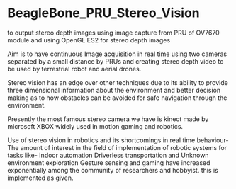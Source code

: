# BeagleBone_PRU_Stereo_Vision
to output stereo depth images using image capture from PRU of OV7670 module and using OpenGL ES2 for stereo depth images

Aim is to have continuous Image acquisition in real time using two cameras separated by a small distance  by PRUs and creating stereo depth video to be used by terrestrial robot and aerial drones. 

Stereo vision has an edge over other techniques due to its ability to provide three dimensional information about the environment and better decision making as to how obstacles can be avoided for safe navigation through the environment. 


Presently the most famous stereo camera we have is kinect made by microsoft XBOX widely used in motion gaming and robotics.

 Use of stereo vision in robotics and its shortcomings in real time behaviour-
 The amount of interest in the field of implementation of robotic systems for tasks like-
Indoor automation
Driverless transportation and Unknown environment exploration
Gesture sensing and gaming
have increased exponentially among the community of researchers and hobbyist.
this is implemented as given.
